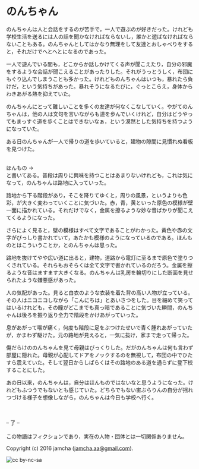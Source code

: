 

# のんちゃん

のんちゃんは人と会話をするのが苦手で，一人で遊ぶのが好きだった。けれども学校生活を送るには人の話を聞かなければならないし，誰かと遊ばなければならないこともある。のんちゃんとしてはかなり無理をして友達とおしゃべりをすると，それだけでへとへとになるのであった。  

一人で遊んでいる間も，どこからか話しかけてくる声が聞こえたり，自分の邪魔をするような会話が聞こえることがあったりした。それがうっとうしく，布団にもぐり込んでしまうことも多かった。けれどものんちゃんはいつも，暴れたら負けだ，という気持ちがあった。暴れそうになるたびに，ぐっとこらえ，身体からわきあがる熱を抑えていた。  

のんちゃんにとって難しいことを多くの友達が何なくこなしていく。やがてのんちゃんは，他の人は文句を言いながらも道を歩んでいくけれど，自分はどうやってもまっすぐ道を歩くことはできないなぁ，という漠然とした気持ちを持つようになっていた。  

ある日のんちゃんが一人で帰りの道を歩いていると，建物の隙間に見慣れぬ看板を見つけた。  

<br>  
ほんもの →  

<br>  
と書いてある。普段は周りに興味を持つことはあまりないけれども，これは気になって，のんちゃんは路地に入っていった。  

路地から下る階段があり，そこを降りてゆくと，周りの風景，というよりも色彩，が大きく変わっていくことに気づいた。赤，青，黄といった原色の模様が壁一面に描かれている。それだけでなく，金属を擦るような妙な音ばかりが聞こえてくるようになった。  

さらによく見ると，壁の模様はすべて文字であることがわかった。黄色や赤の文字がびっしり書かれていて，あたかも模様のようになっているのである。ほんものとはこういうことか，とのんちゃんは思った。  

路地を抜けてやや広い道に出ると，建物，道路から電灯に至るまで原色で塗りつくされている。それらもおそらくは全て文字で書かれているのだろう。金属を擦るような音はますます大きくなる。のんちゃんは乳房を輪切りにした断面を見せられたような嫌悪感があった。  

人の気配があった。見ると白衣のような衣装を着た背の高い人物が立っている。その人はニコニコしながら「こんにちは」とあいさつをした。目を細めて笑ってはいるけれども，その瞳がどこまでも真っ暗であることに気づいた瞬間，のんちゃんは後ろを振り返り全力で階段をかけあがっていった。  

息があがって喉が痛く，何度も階段に足をぶつけたせいで青く腫れあがっていたが，かまわず駆けた。元の路地が見えると，一気に抜け，家まで走って帰った。  

傷だらけののんちゃんを見て母親はびっくりした。だがのんちゃんは何も言わず部屋に隠れた。母親が心配してドアをノックするのを無視して，布団の中でひたすら震えていた。そして翌日からしばらくはその路地のある道を通らずに登下校することにした。  

あの日以来，のんちゃんは，自分はほんものではないなと思うようになった。けれどもふつうでもないとも感じていた。どちらでもない宙ぶらりんの自分が揺れつづける様子を想像しながら，のんちゃんは今日も学校へ行く。  

<br>  
<br>  
&#x2013; 了 &#x2013;  

<br>  
<br>  
この物語はフィクションであり，実在の人物・団体とは一切関係ありません。  

Copyright (c) 2016 jamcha (jamcha.aa@gmail.com).  

![cc by-nc-sa](https://i.creativecommons.org/l/by-nc-sa/4.0/88x31.png)  

